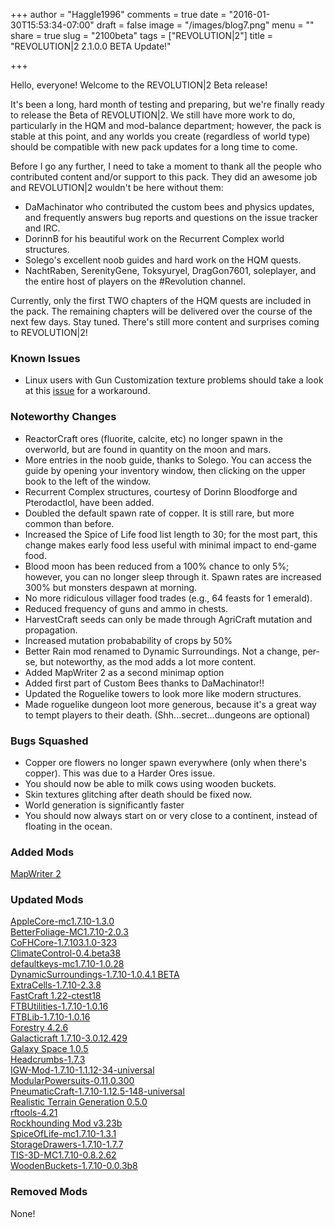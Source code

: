 +++
author = "Haggle1996"
comments = true
date = "2016-01-30T15:53:34-07:00"
draft = false
image = "/images/blog7.png"
menu = ""
share = true
slug = "2100beta"
tags = ["REVOLUTION|2"]
title = "REVOLUTION|2 2.1.0.0 BETA Update!"

+++

Hello, everyone! Welcome to the REVOLUTION|2 Beta release!

It's been a long, hard month of testing and preparing, but we're finally ready to release the Beta of REVOLUTION|2. We still have more work to do, particularly in the HQM and mod-balance department; however, the pack is stable at this point, and any worlds you create (regardless of world type) should be compatible with new pack updates for a long time to come.

Before I go any further, I need to take a moment to thank all the people who contributed content and/or support to this pack. They did an awesome job and REVOLUTION|2 wouldn't be here without them:

- DaMachinator who contributed the custom bees and physics updates, and frequently answers bug reports and questions on the issue tracker and IRC.
- DorinnB for his beautiful work on the Recurrent Complex world structures.
- Solego's excellent noob guides and hard work on the HQM quests.
- NachtRaben, SerenityGene, Toksyuryel, DragGon7601, soleplayer, and the entire host of players on the #Revolution channel.

Currently, only the first TWO chapters of the HQM quests are included in the pack. The remaining chapters will be delivered over the course of the next few days. Stay tuned. There's still more content and surprises coming to REVOLUTION|2!

### Known Issues
- Linux users with Gun Customization texture problems should take a look at this [issue](https://github.com/Haggle1996/RevolutionPack/issues/180) for a workaround. 

### Noteworthy Changes
- ReactorCraft ores (fluorite, calcite, etc) no longer spawn in the overworld, but are found in quantity on the moon and mars.  
- More entries in the noob guide, thanks to Solego. You can access the guide by opening your inventory window, then clicking on the upper book to the left of the window.
- Recurrent Complex structures, courtesy of Dorinn Bloodforge and Pterodactlol, have been added.  
- Doubled the default spawn rate of copper. It is still rare, but more common than before.
- Increased the Spice of Life food list length to 30; for the most part, this change makes early food less useful with minimal impact to end-game food. 
- Blood moon has been reduced from a 100% chance to only 5%; however, you can no longer sleep through it. Spawn rates are increased 300% but monsters despawn at morning.
- No more ridiculous villager food trades (e.g., 64 feasts for 1 emerald).
- Reduced frequency of guns and ammo in chests.
- HarvestCraft seeds can only be made through AgriCraft mutation and propagation.
- Increased mutation probabability of crops by 50%
- Better Rain mod renamed to Dynamic Surroundings. Not a change, per-se, but noteworthy, as the mod adds a lot more content.
- Added MapWriter 2 as a second minimap option
- Added first part of Custom Bees thanks to DaMachinator!!
- Updated the Roguelike towers to look more like modern structures. 
- Made roguelike dungeon loot more generous, because it's a great way to tempt players to their death. (Shh...secret...dungeons are optional)

### Bugs Squashed
- Copper ore flowers no longer spawn everywhere (only when there's copper). This was due to a Harder Ores issue.
- You should now be able to milk cows using wooden buckets.
- Skin textures glitching after death should be fixed now.
- World generation is significantly faster
- You should now always start on or very close to a continent, instead of floating in the ocean.

### Added Mods
[MapWriter 2](http://minecraft.curseforge.com/projects/mapwriter-2)  

### Updated Mods
[AppleCore-mc1.7.10-1.3.0](http://minecraft.curseforge.com/mc-mods/224472-mod/files/2277393)  
[BetterFoliage-MC1.7.10-2.0.3](http://minecraft.curseforge.com/mc-mods/228529-mod/files/2279141)    
[CoFHCore-1.7.103.1.0-323](http://minecraft.curseforge.com/mc-mods/69162-mod/files/2277478)  
[ClimateControl-0.4.beta38](http://minecraft.curseforge.com/mc-mods/76544-mod/files/2277392)  
[defaultkeys-mc1.7.10-1.0.28](http://minecraft.curseforge.com/mc-mods/232131-mod/files/2277197)  
[DynamicSurroundings-1.7.10-1.0.4.1 BETA](http://minecraft.curseforge.com/mc-mods/238891-mod/files/2279139)  
[ExtraCells-1.7.10-2.3.8](http://minecraft.curseforge.com/mc-mods/229218-mod/files/2279025)  
[FastCraft 1.22-ctest18](http://forum.industrial-craft.net/index.php?page=Thread&amp;threadID=10820)  
[FTBUtilities-1.7.10-1.0.16](http://minecraft.curseforge.com/mc-mods/237102-mod/files/2277331)  
[FTBLib-1.7.10-1.0.16](http://minecraft.curseforge.com/mc-mods/237167-mod/files/2277330)  
[Forestry 4.2.6](http://minecraft.curseforge.com/mc-mods/59751-mod/files/2278964)  
[Galacticraft 1.7.10-3.0.12.429](http://micdoodle8.com/mods/galacticraft)  
[Galaxy Space 1.0.5](http://minecraft.curseforge.com/mc-mods/238770-mod/files/2277067)  
[Headcrumbs-1.7.3](http://minecraft.curseforge.com/mc-mods/222838-mod/files/2277144)  
[IGW-Mod-1.7.10-1.1.12-34-universal](http://minecraft.curseforge.com/mc-mods/223815-mod/files/2276684)  
[ModularPowersuits-0.11.0.300](http://minecraft.curseforge.com/mc-mods/235442-mod/files/2278886)  
[PneumaticCraft-1.7.10-1.12.5-148-universal](http://minecraft.curseforge.com/mc-mods/224125-mod/files/2279020)    
[Realistic Terrain Generation 0.5.0](https://github.com/Team-RTG/Realistic-Terrain-Generation)  
[rftools-4.21](http://minecraft.curseforge.com/mc-mods/224641-mod/files/2278966)  
[Rockhounding Mod v3.23b](http://minecraft.curseforge.com/mc-mods/226943-mod/files/2277607)  
[SpiceOfLife-mc1.7.10-1.3.1](http://minecraft.curseforge.com/mc-mods/220811-mod/files/2277396)  
[StorageDrawers-1.7.10-1.7.7](http://minecraft.curseforge.com/mc-mods/223852-mod/files/2276653)  
[TIS-3D-MC1.7.10-0.8.2.62](http://minecraft.curseforge.com/mc-mods/238603-mod/files/2276283)  
[WoodenBuckets-1.7.10-0.0.3b8](http://minecraft.curseforge.com/mc-mods/233189-mod/files/2276336)  

### Removed Mods
None!  